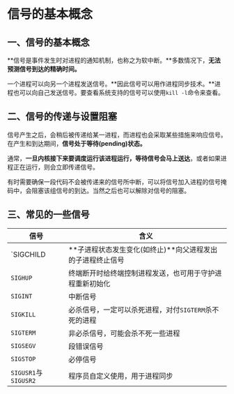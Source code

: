 # 信号的基本概念

## 一、信号的基本概念

**信号是事件发生时对进程的通知机制，也称之为软中断。**多数情况下，**无法预测信号到达的精确时间。**

一个进程可以向另一个进程发送信号。**因此信号可以用作进程同步技术。**进程也可以向自己发送信号。要查看系统支持的信号可以使用`kill -l`命令来查看。



## 二、信号的传递与设置阻塞

信号产生之后，会稍后被传递给某一进程，而进程也会采取某些措施来响应信号。在产生和到达期间，**信号处于等待(pending)状态。**

通常，**一旦内核接下来要调度运行该进程运行，等待信号会马上送达**，或者如果进程正在运行，则会立即传递信号。

有时需要确保一段代码不会被传递来的信号所中断，可以将信号加入进程的信号掩码中，会阻塞该组信号的到达。当然之后也可以解除对信号的阻塞。



## 三、常见的一些信号

| 信号                 | 含义                                                       |
| -------------------- | ---------------------------------------------------------- |
| `SIGCHILD            | **子进程状态发生变化(如终止)**向父进程发出的子进程终止信号 |
| `SIGHUP`             | 终端断开时给终端控制进程发送，也可用于守护进程重新初始化   |
| `SIGINT`             | 中断信号                                                   |
| `SIGKILL`            | 必杀信号，一定可以杀死进程，对付`SIGTERM`杀不死的进程      |
| `SIGTERM`            | 非必杀信号，可能会杀不死一些进程                           |
| `SIGSEGV`            | 段错误信号                                                 |
| `SIGSTOP`            | 必停信号                                                   |
| `SIGUSR1`与`SIGUSR2` | 程序员自定义使用，用于进程同步                             |

